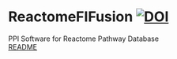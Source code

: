 # ReactomeFIFusion [![DOI](https://zenodo.org/badge/19044/joshuaburkhart/ReactomeFIFusion.svg)](https://zenodo.org/badge/latestdoi/19044/joshuaburkhart/ReactomeFIFusion)

PPI Software for Reactome Pathway Database  
[README](doc/README.md)
